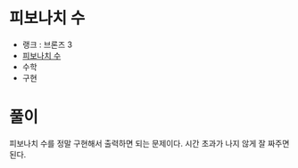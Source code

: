 # 피보나치 수

- 랭크 : 브론즈 3
- [피보나치 수](https://www.acmicpc.net/problem/2747)
- 수학
- 구현

# 풀이

피보나치 수를 정말 구현해서 출력하면 되는 문제이다. 시간 초과가 나지 않게 잘 짜주면 된다.